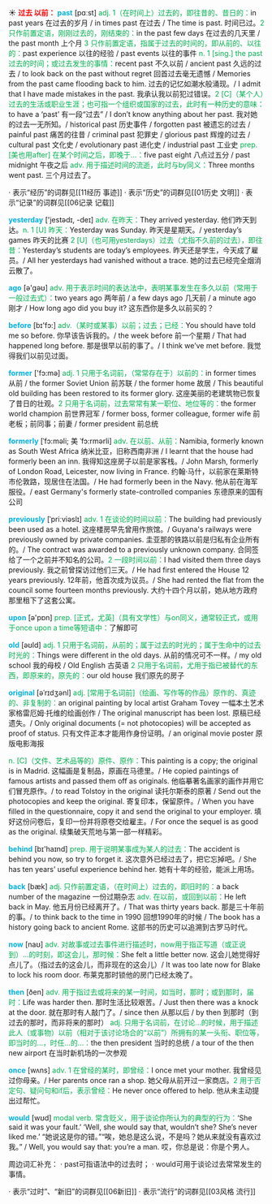 ☀ <font color="red">**过去 以前：**</font>
<font color="sky blue">**past**</font> [pɑːst] 
<font color="#00b050">adj. 1（在时间上）过去的，即往昔的、昔日的：</font>in past years 在过去的岁月 / in times past 在过去 / The time is past. 时间已过。<font color="#00b050">2 只作前置定语，刚刚过去的，刚结束的：</font>in the past few days 在过去的几天里 / the past month 上个月 <font color="#00b050">3 只作前置定语，指属于过去的时间的，即从前的、以往的：</font>past experience 以往的经验 / past events 以往的事件 <font color="#00b050">n. 1 [sing.] the past 过去的时间；或过去发生的事情：</font>recent past 不久以前 / ancient past 久远的过去 / to look back on the past without regret 回首过去毫无遗憾 / Memories from the past came flooding back to him. 过去的记忆如潮水般涌现。/ I admit that I have made mistakes in the past. 我承认我以前犯过错误。<font color="#00b050">2 [C]（某个人）过去的生活或职业生涯；也可指一个组织或国家的过去，此时有一种历史的意味：</font>to have a ‘past’ 有一段“过去” / I don’t know anything about her past. 我对她的过去一无所知。/ historical past 历史事件 / forgotten past 被遗忘的过去 / painful past 痛苦的往昔 / criminal past 犯罪史 / glorious past 辉煌的过去 / cultural past 文化史 / evolutionary past 进化史 / industrial past 工业史 <font color="#00b050">prep. [美也用after] 在某个时间之后，即晚于…：</font>five past eight 八点过五分 / past midnight 午夜之后 <font color="#00b050">adv. 用于描述时间的流逝，此时与by同义：</font>Three months went past. 三个月过去了。

· 表示“经历”的词群见[[11经历 事迹]]
· 表示“历史”的词群见[[01历史 文明]]
· 表示“记录”的词群见[[06记录 记载]]

<font color="sky blue">**yesterday**</font> ['jestədɪ, -deɪ] 
<font color="#00b050">adv. 在昨天：</font>They arrived yesterday. 他们昨天到达。<font color="#00b050">n. 1 [U] 昨天：</font>Yesterday was Sunday. 昨天是星期天。/ yesterday’s games 昨天的比赛 <font color="#00b050">2 [U]（也可用yesterdays）过去（尤指不久前的过去），即往昔：</font>Yesterday’s students are today’s employees. 昨天还是学生，今天成了雇员。/ All her yesterdays had vanished without a trace. 她的过去已经完全烟消云散了。

<font color="sky blue">**ago**</font> [ə'ɡəʊ] 
<font color="#00b050">adv. 用于表示时间的表达法中，表明某事发生在多久以前（常用于一般过去式）：</font>two years ago 两年前 / a few days ago 几天前 / a minute ago 刚才 / How long ago did you buy it? 这东西你是多久以前买的？

<font color="sky blue">**before**</font> [bɪ'fɔ:] 
<font color="#00b050">adv.（某时或某事）以前；过去；已经：</font>You should have told me so before. 你早该告诉我的。/ the week before 前一个星期 / That had happened long before. 那是很早以前的事了。/ I think we’ve met before. 我觉得我们以前见过面。

<font color="sky blue">**former**</font> ['fɔ:mə] 
<font color="#00b050">adj. 1 只用于名词前，（常常存在于）以前的：</font>in former times 从前 / the former Soviet Union 前苏联 / the former home 故居 / This beautiful old building has been restored to its former glory. 这座美丽的老建筑物已恢复了昔日的壮观。<font color="#00b050">2 只用于名词前，过去常常有某一职位、地位等的：</font>the former world champion 前世界冠军 / former boss, former colleague, former wife 前老板；前同事；前妻 / former president 前总统
 
<font color="sky blue">**formerly**</font> [ˈfɔ:məli; 美 ˈfɔ:rmərli]
<font color="#00b050">adv. 在以前、从前：</font>Namibia, formerly known as South West Africa 纳米比亚，旧称西南非洲 / I learnt that the house had formerly been an inn. 我得知这座房子以前是家客栈。/ John Marsh, formerly of London Road, Leicester, now living in France. 约翰·马什，以前家在莱斯特市伦敦路，现居住在法国。/ He had formerly been in the Navy. 他从前在海军服役。/ east Germany's formerly state-controlled companies 东德原来的国有公司

<font color="sky blue">**previously**</font> [ˈpriːviəslɪ]
<font color="#00b050">adv. 1 在谈论的时间以前：</font>The building had previously been used as a hotel. 这座楼房早先曾用作旅馆。/ Guyana's railways were previously owned by private companies. 圭亚那的铁路以前是归私有企业所有的。/ The contract was awarded to a previously unknown company. 合同签给了一个之前并不知名的公司。<font color="#00b050">2 一段时间以前：</font>I had visited them three days previously. 我之前曾探访过他们三天。/ He had first entered the House 12 years previously. 12年前，他首次成为议员。/ She had rented the flat from the council some fourteen months previously. 大约十四个月以前，她从地方政府那里租下了这套公寓。

<font color="sky blue">**upon**</font> [ə'pɒn] 
<font color="#00b050">prep. [正式，尤英]（具有文学性）与on同义，通常较正式，或用于once upon a time等短语中：</font>了解即可

<font color="sky blue">**old**</font> [əʊld] 
<font color="#00b050">adj. 1 只用于名词前，从前的；属于过去的时光的；属于生命中的过去时光的：</font>Things were different in the old days. 从前的情况可不一样。/ my old school 我的母校 / Old English 古英语 <font color="#00b050">2 只用于名词前，尤用于指已被替代的东西，即原来的，原先的：</font>our old house 我们原先的房子
           
<font color="sky blue">**original**</font> [əˈrɪdʒənl]
<font color="#00b050">adj. [常用于名词前]（绘画、写作等的作品）原作的、真迹的、非复制的：</font>an original painting by local artist Graham Tovey 一幅本土艺术家格雷厄姆·托维的绘画创作 / The original manuscript has been lost. 原稿已经遗失。/ Only original documents (= not photocopies) will be accepted as proof of status. 只有文件正本才能用作身份证明。/ an original movie poster 原版电影海报

<font color="#00b050">n. [C]（文件、艺术品等的）原件、原作：</font>This painting is a copy; the original is in Madrid. 这幅画是复制品，原画在马德里。/ He copied paintings of famous artists and passed them off as originals. 他临摹著名画家的画作并用它们冒充原作。/ to read Tolstoy in the original 读托尔斯泰的原著 / Send out the photocopies and keep the original. 寄复印本，保留原件。/ When you have filled in the questionnaire, copy it and send the original to your employer. 填好这份问卷后，复印一份并将原卷交给雇主。/ For once the sequel is as good as the original. 续集破天荒地与第一部一样精彩。

<font color="sky blue">**behind**</font> [bɪ'haɪnd] 
<font color="#00b050">prep. 用于说明某事成为某人的过去：</font>The accident is behind you now, so try to forget it. 这次意外已经过去了，把它忘掉吧。/ She has ten years’ useful experience behind her. 她有十年的经验，能派上用场。

<font color="sky blue">**back**</font> [bæk] 
<font color="#00b050">adj. 只作前置定语，（在时间上）过去的，即旧时的：</font>a back number of the magazine 一份过期杂志 <font color="#00b050">adv. 在以前，或回到以前：</font>He left back in May. 他五月份已经离开了。/ That was thirty years back. 那是三十年前的事。/ to think back to the time in 1990 回想1990年的时候 / The book has a history going back to ancient Rome. 这部书的历史可以追溯到古罗马时代。

<font color="sky blue">**now**</font> [naʊ] 
<font color="#00b050">adv. 对故事或过去事件进行描述时，now用于指正写道（或正说到）…的时刻，即这会儿，那时候：</font>She felt a little better now. 这会儿她觉得好点儿了。（指过去的这会儿，而非现在的这会儿）/ It was too late now for Blake to lock his room door. 布莱克那时锁他的房门已经太晚了。

<font color="sky blue">**then**</font> [ðen] 
<font color="#00b050">adv. 用于指过去或将来的某一时间，如当时，那时；或到那时，届时：</font>Life was harder then. 那时生活比较艰苦。/ Just then there was a knock at the door. 就在那时有人敲门了。/ since then 从那以后 / by then 到那时（到过去的那时，而非将来的那时） <font color="#00b050">adj. 只用于名词前，在讨论…的时候，用于描述此人（或事物）以前（相对于该讨论场合的“以前”）所拥有的某一头衔、职位等，即当时的…，时任…的…：</font>the then president 当时的总统 / a tour of the then new airport 在当时新机场的一次参观

<font color="sky blue">**once**</font> [wʌns] 
<font color="#00b050">adv. 1 在曾经的某时，即曾经：</font>I once met your mother. 我曾经见过你母亲。/ Her parents once ran a shop. 她父母从前开过一家商店。<font color="#00b050">2 用于否定句、疑问句和if后，表示曾经：</font>He never once offered to help. 他从未主动提出过帮忙。

<font color="sky blue">**would**</font> [wʊd] 
<font color="#00b050">modal verb. 常含贬义，用于谈论你所认为的典型的行为：</font>‘She said it was your fault.’ ‘Well, she would say that, wouldn’t she? She’s never liked me.’ “她说这是你的错。”“唉，她总是这么说，不是吗？她从来就没有喜欢过我。” / Well, you would say that: you’re a man. 哎，你总是说：你是个男人。 

周边词汇补充：
· past可指语法中的过去时；
· would可用于谈论过去常常发生的事情。

· 表示“过时”、“新旧”的词群见[[06新旧]]
· 表示“流行”的词群见[[03风格 流行]]

